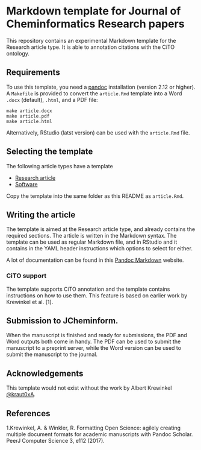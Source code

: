 # Markdown template for Journal of Cheminformatics Research papers

This repository contains an experimental Markdown template for
the Research article type. It is able to annotation citations
with the CiTO ontology.

## Requirements

To use this template, you need a [pandoc](https://github.com/jgm/pandoc/releases) installation
(version 2.12 or higher). A `Makefile` is provided to convert
the `article.Rmd` template into a Word `.docx` (default), `.html`, and a PDF file:

```shell
make article.docx
make article.pdf
make article.html
```

Alternatively, RStudio (latst version) can be used with the `article.Rmd` file.

## Selecting the template

The following article types have a template

* [Research article](templates/research_article.Rmd)
* [Software](templates/software.Rmd)

Copy the template into the same folder as this README as `article.Rmd`.

## Writing the article

The template is aimed at the Research article type, and already
contains the required sections. The article is written in the 
Markdown syntax. The template can be used as regular Markdown file, and in RStudio
and it contains in the YAML header instructions which options to
select for either.

A lot of documentation can be found in this [Pandoc Markdown](https://rmarkdown.rstudio.com/authoring_pandoc_markdown.html)
website.


### CiTO support

The template supports CiTO annotation and the template contains
instructions on how to use them. This feature is based on earlier work
by Krewinkel et al. [1].

## Submission to JCheminform.

When the manuscript is finished and ready for submissions, the
PDF and Word outputs both come in handy. The PDF can be used
to submit the manuscript to a preprint server, while the Word
version can be used to submit the manuscript to the journal.

## Acknowledgements

This template would not exist without the work by 
Albert Krewinkel [@kraut0xA](https://twitter.com/kraut0xA).

## References

1.Krewinkel, A. & Winkler, R. Formatting Open Science: agilely creating multiple document formats for academic manuscripts with Pandoc Scholar. PeerJ Computer Science 3, e112 (2017).

